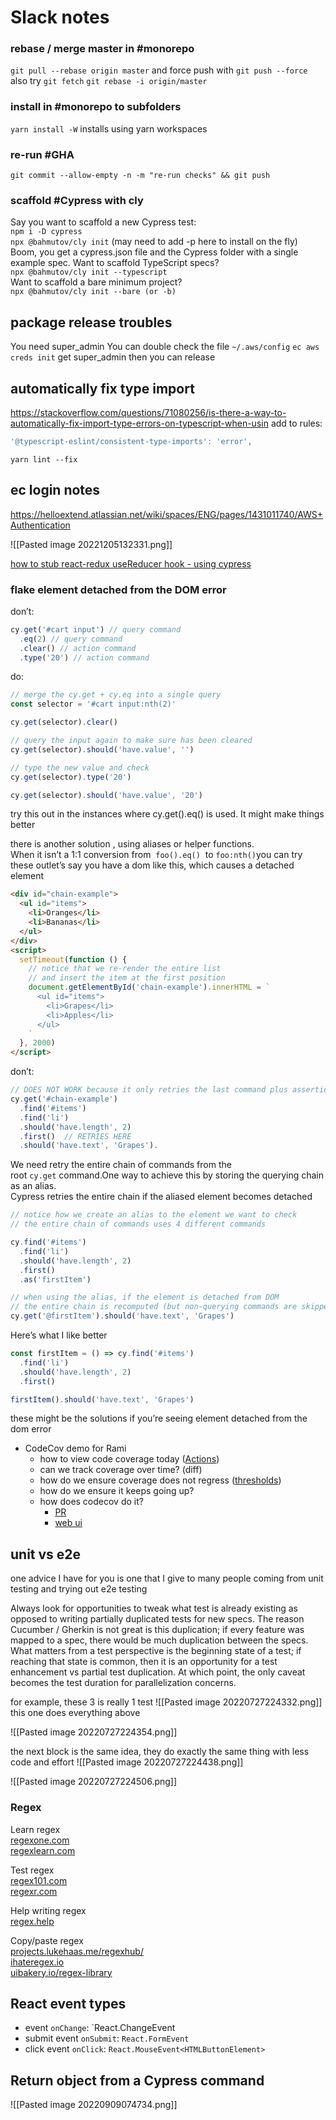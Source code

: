 # Slack notes
### rebase / merge master in #monorepo
`git pull --rebase origin master` and force push with `git push --force` 
also try
`git fetch`
`git rebase -i origin/master`


### install in #monorepo to subfolders
`yarn install -W`  installs using yarn workspaces

### re-run #GHA
`git commit --allow-empty -n -m "re-run checks" && git push`

### scaffold #Cypress with cly
Say you want to scaffold a new Cypress test:  
`npm i -D cypress`  
`npx @bahmutov/cly init` (may need to add -p here to install on the fly)  
Boom, you get a cypress.json file and the Cypress folder with a single example spec. 
Want to scaffold TypeScript specs?  
`npx @bahmutov/cly init --typescript`  
Want to scaffold a bare minimum project?  
`npx @bahmutov/cly init --bare (or -b)`

## package release troubles
You need super_admin
You can double check the file `~/.aws/config`
`ec aws creds init`
get super_admin
then you can release

## automatically fix type import 
https://stackoverflow.com/questions/71080256/is-there-a-way-to-automatically-fix-import-type-errors-on-typescript-when-usin
add to rules:
```javascript
'@typescript-eslint/consistent-type-imports': 'error',
```
`yarn lint --fix`

## ec login notes
https://helloextend.atlassian.net/wiki/spaces/ENG/pages/1431011740/AWS+Authentication


![[Pasted image 20221205132331.png]]


[how to stub react-redux useReducer hook - using cypress](https://stackoverflow.com/questions/66151947/how-to-stub-react-redux-usereducer-hook-using-cypress)

### flake element detached from the DOM error
don’t:  
```js 
cy.get('#cart input') // query command
  .eq(2) // query command
  .clear() // action command
  .type('20') // action command
```

do:  

```js
// merge the cy.get + cy.eq into a single query
const selector = '#cart input:nth(2)'

cy.get(selector).clear()

// query the input again to make sure has been cleared
cy.get(selector).should('have.value', '')

// type the new value and check
cy.get(selector).type('20')

cy.get(selector).should('have.value', '20')

```

try this out in the instances where cy.get().eq() is used. It might make things better


there is another solution , using aliases or helper functions.  
When it isn’t a 1:1 conversion from  `foo().eq()`  to `foo:nth()`you can try these outlet’s say you have a dom like this, which causes a detached element

```html
<div id="chain-example">
  <ul id="items">
    <li>Oranges</li>
    <li>Bananas</li>
  </ul>
</div>
<script>
  setTimeout(function () {
    // notice that we re-render the entire list
    // and insert the item at the first position
    document.getElementById('chain-example').innerHTML = `
      <ul id="items">
        <li>Grapes</li>
        <li>Apples</li>
      </ul>
    `
  }, 2000)
</script>
```

don’t:

```js
// DOES NOT WORK because it only retries the last command plus assertion
cy.get('#chain-example')
  .find('#items')
  .find('li')
  .should('have.length', 2)
  .first()  // RETRIES HERE 
  .should('have.text', 'Grapes'). 
```

We need retry the entire chain of commands from the root `cy.get` command.One way to achieve this by storing the querying chain as an alias.  
Cypress retries the entire chain if the aliased element becomes detached

```js
// notice how we create an alias to the element we want to check
// the entire chain of commands uses 4 different commands

cy.find('#items')
  .find('li')
  .should('have.length', 2)
  .first()
  .as('firstItem')

// when using the alias, if the element is detached from DOM
// the entire chain is recomputed (but non-querying commands are skipped)
cy.get('@firstItem').should('have.text', 'Grapes')
```

Here’s what I like better  

```js
const firstItem = () => cy.find('#items')
  .find('li')
  .should('have.length', 2)
  .first()

firstItem().should('have.text', 'Grapes')

```



these might be the solutions if you’re seeing element detached from the dom error

-   CodeCov demo for Rami
    -   how to view code coverage today ([Actions](https://github.com/helloextend/node-core/runs/7544057063?check_suite_focus=true))
    -   can we track coverage over time? (diff)
    -   how do we ensure coverage does not regress ([thresholds](https://github.com/helloextend/node-core/blob/master/services/contracts/jest.config.js))
    -   how do we ensure it keeps going up?
    -   how does codecov do it?
        -   [PR](https://github.com/muratkeremozcan/react-hooks-in-action-with-cypress/pull/193)
        -   [web ui](https://app.codecov.io/gh)


## unit vs e2e
one advice I have for you is one that I give to many people coming from unit testing and trying out e2e testing


Always look for opportunities to tweak what test is already existing as opposed to writing partially duplicated tests for new specs. The reason Cucumber / Gherkin is not great is this duplication; if every feature was mapped to a spec, there would be much duplication between the specs. What matters from a test perspective is the beginning state of a test; if reaching that state is common, then it is an opportunity for a test enhancement vs partial test duplication. At which point, the only caveat becomes the test duration for parallelization concerns.


for example, these 3 is really 1 test
![[Pasted image 20220727224332.png]]
this one does everything above

![[Pasted image 20220727224354.png]]

the next block is the same idea, they do exactly the same thing with less code and effort
![[Pasted image 20220727224438.png]]


![[Pasted image 20220727224506.png]]





### Regex
Learn regex  
[regexone.com](http://regexone.com/)  
[regexlearn.com](http://regexlearn.com/)

Test regex  
[regex101.com](http://regex101.com/)  
[regexr.com](http://regexr.com/)

Help writing regex  
[regex.help](http://regex.help/)

Copy/paste regex  
[projects.lukehaas.me/regexhub/](http://projects.lukehaas.me/regexhub/)  
[ihateregex.io](http://ihateregex.io/)  
[uibakery.io/regex-library](http://uibakery.io/regex-library)


## React event types
-   event  `onChange`: `React.ChangeEvent<HTMLInputElement> 
-   submit event `onSubmit`: `React.FormEvent`
-   click event  `onClick`: `React.MouseEvent<HTMLButtonElement>`


## Return object from a Cypress command
![[Pasted image 20220909074734.png]]